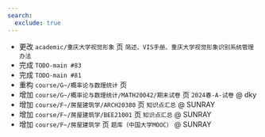 ```yaml
---
search:
  exclude: true
---
```


- 更改 `academic/重庆大学视觉形象` 页 `简述、VIS手册、重庆大学视觉形象识别系统管理办法`
- 完成 `TODO-main #83`
- 完成 `TODO-main #81`
- 重构 `course/G~/概率论与数理统计` 页
- 增加 `course/G~/概率论与数理统计/MATH20042/期末试卷` 页 `2024春-A-试卷` @ dky
- 增加 `course/F~/房屋建筑学/ARCH20380` 页 `知识点汇总` @ SUNRAY
- 增加 `course/F~/房屋建筑学/BEE21001` 页 `知识点汇总` @ SUNRAY
- 增加 `course/F~/房屋建筑学` 页 `题库（中国大学MOOC）` @ SUNRAY